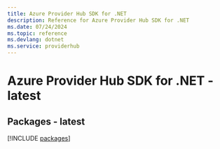 ```yaml
---
title: Azure Provider Hub SDK for .NET
description: Reference for Azure Provider Hub SDK for .NET
ms.date: 07/24/2024
ms.topic: reference
ms.devlang: dotnet
ms.service: providerhub
---
```

# Azure Provider Hub SDK for .NET - latest
## Packages - latest
[!INCLUDE [packages](provider-hub-index.md)]